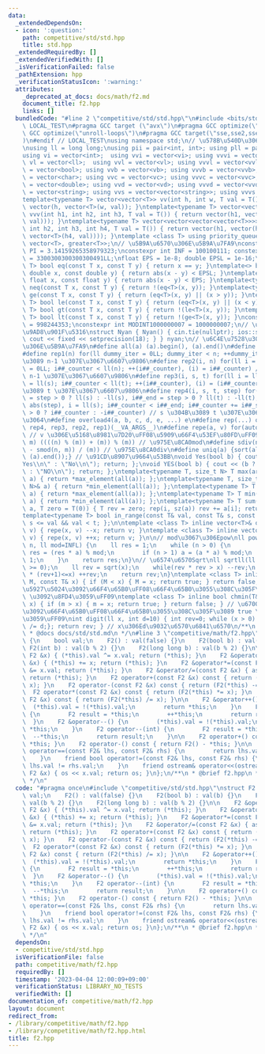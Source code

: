 ```yaml
---
data:
  _extendedDependsOn:
  - icon: ':question:'
    path: competitive/std/std.hpp
    title: std.hpp
  _extendedRequiredBy: []
  _extendedVerifiedWith: []
  _isVerificationFailed: false
  _pathExtension: hpp
  _verificationStatusIcon: ':warning:'
  attributes:
    _deprecated_at_docs: docs/math/f2.md
    document_title: f2.hpp
    links: []
  bundledCode: "#line 2 \"competitive/std/std.hpp\"\n#include <bits/stdc++.h>\n#ifndef\
    \ LOCAL_TEST\n#pragma GCC target (\"avx\")\n#pragma GCC optimize(\"O3\")\n#pragma\
    \ GCC optimize(\"unroll-loops\")\n#pragma GCC target(\"sse,sse2,sse3,ssse3,sse4,popcnt,abm,mmx,avx,tune=native\"\
    )\n#endif // LOCAL_TEST\nusing namespace std;\n// \u578B\u540D\u306E\u77ED\u7E2E\
    \nusing ll = long long;\nusing pii = pair<int, int>; using pll = pair<ll, ll>;\n\
    using vi = vector<int>;  using vvi = vector<vi>; using vvvi = vector<vvi>;\nusing\
    \ vl = vector<ll>;  using vvl = vector<vl>; using vvvl = vector<vvl>;\nusing vb\
    \ = vector<bool>; using vvb = vector<vb>; using vvvb = vector<vvb>;\nusing vc\
    \ = vector<char>; using vvc = vector<vc>; using vvvc = vector<vvc>;\nusing vd\
    \ = vector<double>; using vvd = vector<vd>; using vvvd = vector<vvd>;\nusing vs\
    \ = vector<string>; using vvs = vector<vector<string>>; using vvvs = vector<vector<vector<string>>>;\n\
    template<typename T> vector<vector<T>> vv(int h, int w, T val = T()) { return\
    \ vector(h, vector<T>(w, val)); }\ntemplate<typename T> vector<vector<vector<T>>>\
    \ vvv(int h1, int h2, int h3, T val = T()) { return vector(h1, vector(h2, vector<T>(h3,\
    \ val))); }\ntemplate<typename T> vector<vector<vector<vector<T>>>> vvvv(int h1,\
    \ int h2, int h3, int h4, T val = T()) { return vector(h1, vector(h2, vector(h3,\
    \ vector<T>(h4, val)))); }\ntemplate <class T> using priority_queue_min = priority_queue<T,\
    \ vector<T>, greater<T>>;\n// \u5B9A\u6570\u306E\u5B9A\u7FA9\nconstexpr double\
    \ PI = 3.14159265358979323;\nconstexpr int INF = 100100111; constexpr ll INFL\
    \ = 3300300300300300491LL;\nfloat EPS = 1e-8; double EPSL = 1e-16;\ntemplate<typename\
    \ T> bool eq(const T x, const T y) { return x == y; }\ntemplate<> bool eq<double>(const\
    \ double x, const double y) { return abs(x - y) < EPSL; }\ntemplate<> bool eq<float>(const\
    \ float x, const float y) { return abs(x - y) < EPS; }\ntemplate<typename T> bool\
    \ neq(const T x, const T y) { return !(eq<T>(x, y)); }\ntemplate<typename T> bool\
    \ ge(const T x, const T y) { return (eq<T>(x, y) || (x > y)); }\ntemplate<typename\
    \ T> bool le(const T x, const T y) { return (eq<T>(x, y) || (x < y)); }\ntemplate<typename\
    \ T> bool gt(const T x, const T y) { return !(le<T>(x, y)); }\ntemplate<typename\
    \ T> bool lt(const T x, const T y) { return !(ge<T>(x, y)); }\nconstexpr int MODINT998244353\
    \ = 998244353;\nconstexpr int MODINT1000000007 = 1000000007;\n// \u5165\u51FA\u529B\
    \u9AD8\u901F\u5316\nstruct Nyan { Nyan() { cin.tie(nullptr); ios::sync_with_stdio(false);\
    \ cout << fixed << setprecision(18); } } nyan;\n// \u6C4E\u7528\u30DE\u30AF\u30ED\
    \u306E\u5B9A\u7FA9\n#define all(a) (a).begin(), (a).end()\n#define sz(x) ((ll)(x).size())\n\
    #define rep1(n) for(ll dummy_iter = 0LL; dummy_iter < n; ++dummy_iter) // 0 \u304B\
    \u3089 n-1 \u307E\u3067\u6607\u9806\n#define rep2(i, n) for(ll i = 0LL, i##_counter\
    \ = 0LL; i##_counter < ll(n); ++(i##_counter), (i) = i##_counter) // 0 \u304B\u3089\
    \ n-1 \u307E\u3067\u6607\u9806\n#define rep3(i, s, t) for(ll i = ll(s), i##_counter\
    \ = ll(s); i##_counter < ll(t); ++(i##_counter), (i) = (i##_counter)) // s \u304B\
    \u3089 t \u307E\u3067\u6607\u9806\n#define rep4(i, s, t, step) for(ll i##_counter\
    \ = step > 0 ? ll(s) : -ll(s), i##_end = step > 0 ? ll(t) : -ll(t), i##_step =\
    \ abs(step), i = ll(s); i##_counter < i##_end; i##_counter += i##_step, i = step\
    \ > 0 ? i##_counter : -i##_counter) // s \u304B\u3089 t \u307E\u3067 step\u305A\
    \u3064\n#define overload4(a, b, c, d, e, ...) e\n#define rep(...) overload4(__VA_ARGS__,\
    \ rep4, rep3, rep2, rep1)(__VA_ARGS__)\n#define repe(a, v) for(auto& a : (v))\
    \ // v \u306E\u5168\u8981\u7D20\uFF08\u5909\u66F4\u53EF\u80FD\uFF09\n#define smod(n,\
    \ m) ((((n) % (m)) + (m)) % (m)) // \u975E\u8CA0mod\n#define sdiv(n, m) (((n)\
    \ - smod(n, m)) / (m)) // \u975E\u8CA0div\n#define uniq(a) {sort(all(a)); (a).erase(unique(all(a)),\
    \ (a).end());} // \u91CD\u8907\u9664\u53BB\nvoid Yes(bool b) { cout << (b ? \"\
    Yes\\n\" : \"No\\n\"); return; };\nvoid YES(bool b) { cout << (b ? \"YES\\n\"\
    \ : \"NO\\n\"); return; };\ntemplate<typename T, size_t N> T max(array<T, N>&\
    \ a) { return *max_element(all(a)); };\ntemplate<typename T, size_t N> T min(array<T,\
    \ N>& a) { return *min_element(all(a)); };\ntemplate<typename T> T max(vector<T>&\
    \ a) { return *max_element(all(a)); };\ntemplate<typename T> T min(vector<T>&\
    \ a) { return *min_element(all(a)); };\ntemplate<typename T> T sum(vector<T>&\
    \ a, T zero = T(0)) { T rev = zero; rep(i, sz(a)) rev += a[i]; return rev; };\n\
    template<typename T> bool in_range(const T& val, const T& s, const T& t) { return\
    \ s <= val && val < t; };\n\ntemplate <class T> inline vector<T>& operator--(vector<T>&\
    \ v) { repe(x, v) --x; return v; }\ntemplate <class T> inline vector<T>& operator++(vector<T>&\
    \ v) { repe(x, v) ++x; return v; }\n\n// mod\u3067\u306Epow\nll powm(ll a, ll\
    \ n, ll mod=INFL) {\n    ll res = 1;\n    while (n > 0) {\n        if (n & 1)\
    \ res = (res * a) % mod;\n        if (n > 1) a = (a * a) % mod;\n        n >>=\
    \ 1;\n    }\n    return res;\n}\n// \u6574\u6570Sqrt\nll sqrtll(ll x) {\n    assert(x\
    \ >= 0);\n    ll rev = sqrt(x);\n    while(rev * rev > x) --rev;\n    while((rev+1)\
    \ * (rev+1)<=x) ++rev;\n    return rev;\n}\ntemplate <class T> inline bool chmax(T&\
    \ M, const T& x) { if (M < x) { M = x; return true; } return false; } // \u6700\
    \u5927\u5024\u3092\u66F4\u65B0\uFF08\u66F4\u65B0\u3055\u308C\u305F\u3089 true\
    \ \u3092\u8FD4\u3059\uFF09\ntemplate <class T> inline bool chmin(T& m, const T&\
    \ x) { if (m > x) { m = x; return true; } return false; } // \u6700\u5C0F\u5024\
    \u3092\u66F4\u65B0\uFF08\u66F4\u65B0\u3055\u308C\u305F\u3089 true \u3092\u8FD4\
    \u3059\uFF09\nint digit(ll x, int d=10) { int rev=0; while (x > 0) { rev++; x\
    \ /= d;}; return rev; } // x\u306Ed\u9032\u6570\u6841\u6570\n/**\n * @brief std.hpp\n\
    \ * @docs docs/std/std.md\n */\n#line 3 \"competitive/math/f2.hpp\"\nstruct F2\
    \ {\n    bool val;\n    F2() : val(false) {}\n    F2(bool b) : val(b) {}\n   \
    \ F2(int b) : val(b % 2) {}\n    F2(long long b) : val(b % 2) {}\n\n    F2 &operator+=(const\
    \ F2 &x) { (*this).val ^= x.val; return (*this); }\n    F2 &operator-=(const F2\
    \ &x) { (*this) += x; return (*this); }\n    F2 &operator*=(const F2 &x) { (*this).val\
    \ &= x.val; return (*this); }\n    F2 &operator/=(const F2 &x) { assert(x.val);\
    \ return (*this); }\n    F2 operator+(const F2 &x) const { return (F2(*this) +=\
    \ x); }\n    F2 operator-(const F2 &x) const { return (F2(*this) -= x); }\n  \
    \  F2 operator*(const F2 &x) const { return (F2(*this) *= x); }\n    F2 operator/(const\
    \ F2 &x) const { return (F2(*this) /= x); }\n\n    F2 &operator++() {\n      \
    \  (*this).val = !(*this).val;\n        return *this;\n    }\n    F2 operator++(int)\
    \ {\n        F2 result = *this;\n        ++*this;\n        return result;\n  \
    \  }\n    F2 &operator--() {\n        (*this).val = !(*this).val;\n        return\
    \ *this;\n    }\n    F2 operator--(int) {\n        F2 result = *this;\n      \
    \  --*this;\n        return result;\n    }\n\n    F2 operator+() const { return\
    \ *this; }\n    F2 operator-() const { return F2() - *this; }\n\n    friend bool\
    \ operator==(const F2& lhs, const F2& rhs) {\n        return lhs.val == rhs.val;\n\
    \    }\n    friend bool operator!=(const F2& lhs, const F2& rhs) {\n        return\
    \ lhs.val != rhs.val;\n    }\n    friend ostream& operator<<(ostream& os, const\
    \ F2 &x) { os << x.val; return os; }\n};\n/**\n * @brief f2.hpp\n * @docs docs/math/f2.md\n\
    \ */\n"
  code: "#pragma once\n#include \"competitive/std/std.hpp\"\nstruct F2 {\n    bool\
    \ val;\n    F2() : val(false) {}\n    F2(bool b) : val(b) {}\n    F2(int b) :\
    \ val(b % 2) {}\n    F2(long long b) : val(b % 2) {}\n\n    F2 &operator+=(const\
    \ F2 &x) { (*this).val ^= x.val; return (*this); }\n    F2 &operator-=(const F2\
    \ &x) { (*this) += x; return (*this); }\n    F2 &operator*=(const F2 &x) { (*this).val\
    \ &= x.val; return (*this); }\n    F2 &operator/=(const F2 &x) { assert(x.val);\
    \ return (*this); }\n    F2 operator+(const F2 &x) const { return (F2(*this) +=\
    \ x); }\n    F2 operator-(const F2 &x) const { return (F2(*this) -= x); }\n  \
    \  F2 operator*(const F2 &x) const { return (F2(*this) *= x); }\n    F2 operator/(const\
    \ F2 &x) const { return (F2(*this) /= x); }\n\n    F2 &operator++() {\n      \
    \  (*this).val = !(*this).val;\n        return *this;\n    }\n    F2 operator++(int)\
    \ {\n        F2 result = *this;\n        ++*this;\n        return result;\n  \
    \  }\n    F2 &operator--() {\n        (*this).val = !(*this).val;\n        return\
    \ *this;\n    }\n    F2 operator--(int) {\n        F2 result = *this;\n      \
    \  --*this;\n        return result;\n    }\n\n    F2 operator+() const { return\
    \ *this; }\n    F2 operator-() const { return F2() - *this; }\n\n    friend bool\
    \ operator==(const F2& lhs, const F2& rhs) {\n        return lhs.val == rhs.val;\n\
    \    }\n    friend bool operator!=(const F2& lhs, const F2& rhs) {\n        return\
    \ lhs.val != rhs.val;\n    }\n    friend ostream& operator<<(ostream& os, const\
    \ F2 &x) { os << x.val; return os; }\n};\n/**\n * @brief f2.hpp\n * @docs docs/math/f2.md\n\
    \ */\n"
  dependsOn:
  - competitive/std/std.hpp
  isVerificationFile: false
  path: competitive/math/f2.hpp
  requiredBy: []
  timestamp: '2023-04-04 12:00:09+09:00'
  verificationStatus: LIBRARY_NO_TESTS
  verifiedWith: []
documentation_of: competitive/math/f2.hpp
layout: document
redirect_from:
- /library/competitive/math/f2.hpp
- /library/competitive/math/f2.hpp.html
title: f2.hpp
---
```

